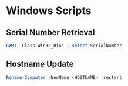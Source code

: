 # Windows Scripts

## Serial Number Retrieval

```powershell
GWMI -Class Win32_Bios | select SerialNumber
```

## Hostname Update

```powershell
Rename-Computer -NewName <HOSTNAME> -restart
```